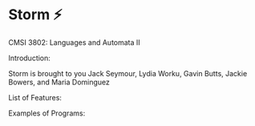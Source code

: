# Storm ⚡

CMSI 3802: Languages and Automata II


Introduction:

Storm is brought to you Jack Seymour, Lydia Worku, Gavin Butts, Jackie Bowers, and Maria Dominguez

List of Features: 

Examples of Programs:
